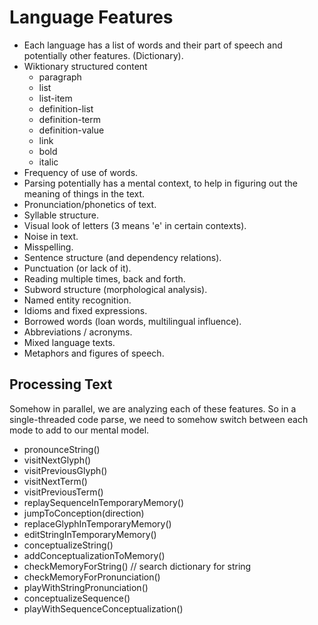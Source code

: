 # Language Features

- Each language has a list of words and their part of speech and
  potentially other features. (Dictionary).
- Wiktionary structured content
  - paragraph
  - list
  - list-item
  - definition-list
  - definition-term
  - definition-value
  - link
  - bold
  - italic
- Frequency of use of words.
- Parsing potentially has a mental context, to help in figuring out the
  meaning of things in the text.
- Pronunciation/phonetics of text.
- Syllable structure.
- Visual look of letters (3 means 'e' in certain contexts).
- Noise in text.
- Misspelling.
- Sentence structure (and dependency relations).
- Punctuation (or lack of it).
- Reading multiple times, back and forth.
- Subword structure (morphological analysis).
- Named entity recognition.
- Idioms and fixed expressions.
- Borrowed words (loan words, multilingual influence).
- Abbreviations / acronyms.
- Mixed language texts.
- Metaphors and figures of speech.

## Processing Text

Somehow in parallel, we are analyzing each of these features. So in a
single-threaded code parse, we need to somehow switch between each mode
to add to our mental model.

- pronounceString()
- visitNextGlyph()
- visitPreviousGlyph()
- visitNextTerm()
- visitPreviousTerm()
- replaySequenceInTemporaryMemory()
- jumpToConception(direction)
- replaceGlyphInTemporaryMemory()
- editStringInTemporaryMemory()
- conceptualizeString()
- addConceptualizationToMemory()
- checkMemoryForString() // search dictionary for string
- checkMemoryForPronunciation()
- playWithStringPronunciation()
- conceptualizeSequence()
- playWithSequenceConceptualization()

